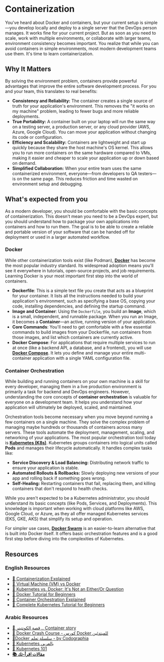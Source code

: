 # Containerization

You've heard about Docker and containers, but your current setup is simple—you develop locally and deploy to a single server that the DevOps person manages. It works fine for your current project. But as soon as you need to scale, work with multiple environments, or collaborate with larger teams, environment consistency becomes important. You realize that while you can avoid containers in simple environments, most modern development teams use them. It's time to learn containerization.

## Why It Matters

By solving the environment problem, containers provide powerful advantages that improve the entire software development process. For you and your team, this translates to real benefits:

- **Consistency and Reliability:** The container creates a single source of truth for your application's environment. This removes the "it works on my machine" problem, leading to fewer bugs and more reliable deployments.
- **True Portability:** A container built on your laptop will run the same way on a testing server, a production server, or any cloud provider (AWS, Azure, Google Cloud). You can move your application without changing its code or configuration.
- **Efficiency and Scalability:** Containers are lightweight and start up quickly because they share the host machine's OS kernel. This allows you to run more containers on the same hardware compared to VMs, making it easier and cheaper to scale your application up or down based on demand.
- **Simplified Collaboration:** When your entire team uses the same containerized environment, everyone—from developers to QA testers—is on the same page. This reduces friction and time wasted on environment setup and debugging.

## What's expected from you

As a modern developer, you should be comfortable with the basic concepts of containerization. This doesn't mean you need to be a DevOps expert, but you should understand how to package your own applications into containers and how to run them. The goal is to be able to create a reliable and portable version of your software that can be handed off for deployment or used in a larger automated workflow.

### Docker

While other containerization tools exist (like Podman), **[Docker](https://www.docker.com/)** has become the most popular industry standard. Its widespread adoption means you'll see it everywhere in tutorials, open-source projects, and job requirements. Learning Docker is your most important first step into the world of containers.

- **Dockerfile**: This is a simple text file you create that acts as a blueprint for your container. It lists all the instructions needed to build your application's environment, such as specifying a base OS, copying your code, installing dependencies, and defining the startup command.
- **Image and Container**: Using the `Dockerfile`, you build an **Image**, which is a small, independent, and runnable package. When you run an Image, it becomes a **Container**—an active, running version of your application.
- **Core Commands**: You'll need to get comfortable with a few essential commands to build images from your Dockerfile, run containers from those images, and list which containers are currently active.
- **Docker Compose**: For applications that require multiple services to run at once (like a backend API, a database, and a frontend), you will use **[Docker Compose](https://docs.docker.com/compose/)**. It lets you define and manage your entire multi-container application with a single YAML configuration file.

### Container Orchestration

While building and running containers on your own machine is a skill for every developer, managing them in a live production environment is primarily a task for backend and DevOps engineers. However, understanding the core concepts of **container orchestration** is valuable for everyone on a development team. It helps you understand how your application will ultimately be deployed, scaled, and maintained.

Orchestration tools become necessary when you move beyond running a few containers on a single machine. They solve the complex problem of managing maybe hundreds or thousands of containers across many servers. These tools automate the deployment, management, scaling, and networking of your applications. The most popular orchestration tool today is **[Kubernetes (K8s)](https://kubernetes.io/)**. Kubernetes groups containers into logical units called **Pods** and manages their lifecycle automatically. It handles complex tasks like:

- **Service Discovery & Load Balancing:** Distributing network traffic to ensure your application is stable.
- **Automated Rollouts & Rollbacks:** Slowly deploying new versions of your app and rolling back if something goes wrong.
- **Self-Healing:** Restarting containers that fail, replacing them, and killing containers that don't respond to health checks.

While you aren't expected to be a Kubernetes administrator, you should understand its basic concepts (like Pods, Services, and Deployments). This knowledge is important when working with cloud platforms like AWS, Google Cloud, or Azure, as they all offer managed Kubernetes services (EKS, GKE, AKS) that simplify its setup and operation.

For simpler use cases, **[Docker Swarm](https://docs.docker.com/engine/swarm/)** is an easier-to-learn alternative that is built into Docker itself. It offers basic orchestration features and is a good first step before diving into the complexities of Kubernetes.

## Resources

### English Resources

- [🎥 Containerization Explained](https://youtu.be/0qotVMX-J5s?si=bujRV-XPYrP90PXo)
- [🎥 Virtual Machine (VM) vs Docker](https://youtu.be/a1M_thDTqmU?si=Ea-jIGFbzPFQyHHi)
- [🎥 Kubernetes vs. Docker: It's Not an Either/Or Question](https://youtu.be/2vMEQ5zs1ko?si=nn2Q5rSq8c8a4apb)
- [🎥 Docker Tutorial for Beginners](https://youtube.com/playlist?list=PLy7NrYWoggjzfAHlUusx2wuDwfCrmJYcs&si=WgrtQworBys__gfT)
- [🎥 Container Orchestration Explained](https://youtu.be/kBF6Bvth0zw?si=QQ1udy7DhjE9kWGm)
- [🎥 Complete Kubernetes Tutorial for Beginners](https://youtube.com/playlist?list=PLy7NrYWoggjziYQIDorlXjTvvwweTYoNC&si=wH7baSjI0icY6mLK)

### Arabic Resources

- [🎥 قصة الكونتينر .. Container story](https://youtu.be/jPzJVH1ab-4?si=qr0UIRRSrld8RVnQ)
- [🎥 Docker Crash Course - كورس Docker للمبتدئين](https://youtu.be/9yoe8dBvAZ0?si=TSTdBGCoqOob5ZIz)
- [🎥Docker سلسلة تعلم - by Codographia](https://youtube.com/playlist?list=PLX1bW_GeBRhDkTf_jbdvBbkHs2LCWVeXZ&si=WzaUxanOe8awl1aZ)
- [🎥 Kubernetes بالعربي](https://youtu.be/7gJFHjXscr8?si=JXHkVi82At4UO27q)
- [🎥 Kubernetes 101](https://youtu.be/KYhcpHIrjtE?si=uKH9vL4M2NyToPsr)
- **[📚 مقالات اقرأ-تك](https://eqraatech.com/tag/docker/)**
